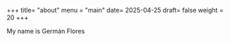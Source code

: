 +++
title= "about"
menu = "main"
date= 2025-04-25
draft= false
weight = 20
+++

My name is Germán Flores